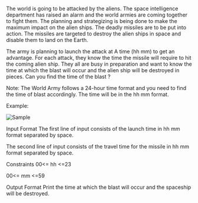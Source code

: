 The world is going to be attacked by the aliens. The space intelligence department has raised an alarm and the world armies are coming together to fight them. The planning and strategizing is being done to make the maximum impact on the alien ships. The deadly missiles are to be put into action. The missiles are targeted to destroy the alien ships in space and disable them to land on the Earth.


The army is planning to launch the attack at A time (hh mm) to get an advantage. For each attack, they know the time the missile will require to hit the coming alien ship. They all are busy in preparation and want to know the time at which the blast will occur and the alien ship will be destroyed in pieces. Can you find the time of the blast ?


Note: The World Army follows a 24-hour time format and you need to find the time of blast accordingly. The time will be in the hh mm format.


Example:

![Sample](/eg-01.png "alient invasion")

Input Format
The first line of input consists of the launch time in hh mm format separated by space.

The second line of input consists of the travel time for the missile in hh mm format separated by space.



Constraints
00<= hh <=23

00<= mm <=59


Output Format
Print the time at which the blast will occur and the spaceship will be destroyed.